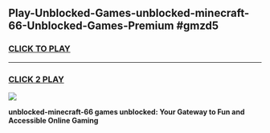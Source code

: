
## Play-Unblocked-Games-unblocked-minecraft-66-Unblocked-Games-Premium #gmzd5
<h3>
<a href="https://premium.freeplayer.one?title=unblocked-minecraft-66&ref=12M">CLICK TO PLAY</a></h3>
<hr>

<h3>
<a href="https://premium.freeplayer.one?title=unblocked-minecraft-66&ref=12M">CLICK 2 PLAY</a>
  
</h3>

<a href="https://premium.freeplayer.one?title=unblocked-minecraft-66&ref=12M"><img src="https://clearcache.store/games.png"></a>


**unblocked-minecraft-66 games unblocked: Your Gateway to Fun and Accessible Online Gaming**
